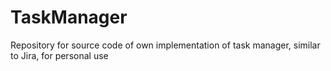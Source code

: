 # TaskManager
Repository for source code of own implementation of task manager, similar to Jira, for personal use
